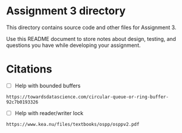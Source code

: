 # Assignment 3 directory

This directory contains source code and other files for Assignment 3.

Use this README document to store notes about design, testing, and
questions you have while developing your assignment.

# Citations

- [ ] Help with bounded buffers 
```
https://towardsdatascience.com/circular-queue-or-ring-buffer-92c7b0193326

```

- [ ] Help with reader/writer lock
```
https://www.kea.nu/files/textbooks/ospp/osppv2.pdf

```

